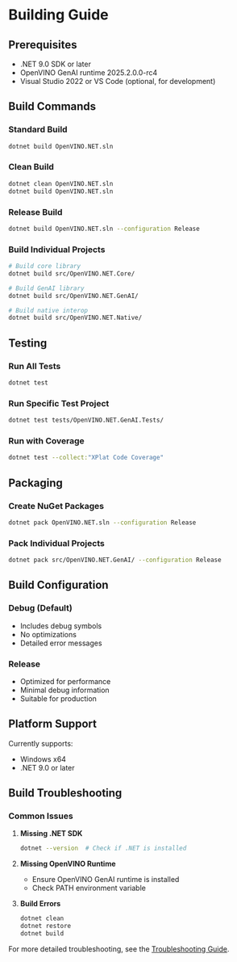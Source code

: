 # Building Guide

## Prerequisites

- .NET 9.0 SDK or later
- OpenVINO GenAI runtime 2025.2.0.0-rc4
- Visual Studio 2022 or VS Code (optional, for development)

## Build Commands

### Standard Build
```bash
dotnet build OpenVINO.NET.sln
```

### Clean Build
```bash
dotnet clean OpenVINO.NET.sln
dotnet build OpenVINO.NET.sln
```

### Release Build
```bash
dotnet build OpenVINO.NET.sln --configuration Release
```

### Build Individual Projects
```bash
# Build core library
dotnet build src/OpenVINO.NET.Core/

# Build GenAI library
dotnet build src/OpenVINO.NET.GenAI/

# Build native interop
dotnet build src/OpenVINO.NET.Native/
```

## Testing

### Run All Tests
```bash
dotnet test
```

### Run Specific Test Project
```bash
dotnet test tests/OpenVINO.NET.GenAI.Tests/
```

### Run with Coverage
```bash
dotnet test --collect:"XPlat Code Coverage"
```

## Packaging

### Create NuGet Packages
```bash
dotnet pack OpenVINO.NET.sln --configuration Release
```

### Pack Individual Projects
```bash
dotnet pack src/OpenVINO.NET.GenAI/ --configuration Release
```

## Build Configuration

### Debug (Default)
- Includes debug symbols
- No optimizations
- Detailed error messages

### Release
- Optimized for performance
- Minimal debug information
- Suitable for production

## Platform Support

Currently supports:
- Windows x64
- .NET 9.0 or later

## Build Troubleshooting

### Common Issues

1. **Missing .NET SDK**
   ```bash
   dotnet --version  # Check if .NET is installed
   ```

2. **Missing OpenVINO Runtime**
   - Ensure OpenVINO GenAI runtime is installed
   - Check PATH environment variable

3. **Build Errors**
   ```bash
   dotnet clean
   dotnet restore
   dotnet build
   ```

For more detailed troubleshooting, see the [Troubleshooting Guide](troubleshooting.md).
